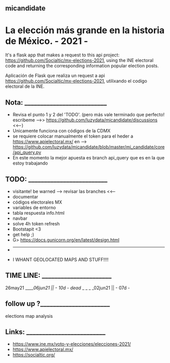 ## micandidate

# La elección más grande en la historia de México. - 2021 -


It's a flask app that makes a request to this api project: https://github.com/Socialtic/mx-elections-2021, using the INE electoral code and returning the corresponding information popular election posts.


Aplicación de Flask que realiza un request a api https://github.com/Socialtic/mx-elections-2021, utilixando el codigo electoral de la INE.

## Nota: __________________________
 - Revisa el punto 1 y 2 del 'TODO'. (pero más vale terminado que perfecto! escribeme -->> https://github.com/luzydata/micandidate/discussions <<--)
 - Unicamente funciona con códigos de la CDMX
 - se requiere colocar manualmente el token para el heder a https://www.apielectoral.mx/ en --> https://github.com/luzydata/micandidate/blob/master/mi_candidate/core/api_query.py
 - En este momento la mejor apuesta es branch api_query que es en la que estoy trabajando

## TODO:  _________________________
 - visitante! be warned --> revisar las branches <<--
 - documentar 
 - códigos electorales MX
 - variables de entorno 
 - tabla respuesta info.html
 - navbar
 - solve 4h token refresh
 - Bootstapit <3
 - get help ;)
 - G> https://docs.gunicorn.org/en/latest/design.html 
 - _________________________________
 - I WHANT GEOLOCATED MAPS AND STUFF!!!!

## TIME LINE: ______________________
26may21 _____06jun21 || - 10d -
dead_ _ _ _ _02jun21 || - 07d -

## follow up ?______________________
elections map analysis

## Links: _________________________
 - https://www.ine.mx/voto-y-elecciones/elecciones-2021/
 - https://www.apielectoral.mx/
 - https://socialtic.org/

